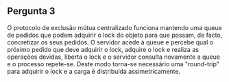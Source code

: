 ## Pergunta 3

O protocolo de exclusão mútua centralizado funciona mantendo uma queue de
pedidos que podem adquirir o lock do objeto para que possam, de facto,
concretizar os seus pedidos. O servidor acede à queue e percebe qual o próximo
pedido que deve adquirir o lock, adquire o lock e realiza as operações devidas,
liberta o lock e o servidor consulta novamente a queue e o processo repete-se.
Deste modo torna-se necessário uma "round-trip" para adquirir o lock e a carga
é distribuída assimetricamente.
